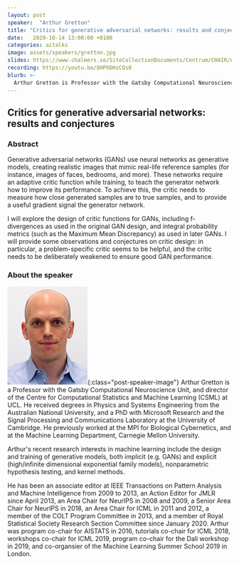 ```yaml
---
layout: post
speaker:  "Arthur Gretton"
title: "Critics for generative adversarial networks: results and conjectures"
date:   2020-10-14 13:00:00 +0100
categories: aitalks
image: assets/speakers/gretton.jpg
slides: https://www.chalmers.se/SiteCollectionDocuments/Centrum/CHAIR/AI%20Talks/chalmers20_gretton.pdf
recording: https://youtu.be/8HPhDHzCQs0
blurb: >-
  Arthur Gretton is Professor with the Gatsby Computational Neuroscience Unit, and director of the Centre for Computational Statistics and Machine Learning at UCL. His research interests include the design and training of generative models, both implicit (e.g. GANs) and explicit (high/infinite dimensional exponential family models), nonparametric hypothesis testing, and kernel methods.
---
```


## Critics for generative adversarial networks: results and conjectures

### Abstract
Generative adversarial networks (GANs) use neural networks as generative models, creating realistic images that mimic real-life reference samples (for instance, images of faces, bedrooms, and more). These networks require an adaptive critic function while training, to teach the generator network how to improve its performance. To achieve this, the critic needs to measure how close generated samples are to true samples, and to provide a useful gradient signal the generator network.

I will explore the design of critic functions for GANs, including f-divergences as used in the original GAN design, and integral probability metrics (such as the Maximum Mean Discrepancy) as used in later GANs. I will provide some observations and conjectures on critic design: in particular, a problem-specific critic seems to be helpful, and the critic needs to be deliberately weakened to ensure good GAN performance.

### About the speaker
![Arthur Gretton](/assets/speakers/gretton.jpg){:class="post-speaker-image"}
Arthur Gretton is a Professor with the Gatsby Computational Neuroscience Unit, and director of the Centre for Computational Statistics and Machine Learning (CSML) at UCL. He received degrees in Physics and Systems Engineering from the Australian National University, and a PhD with Microsoft Research and the Signal Processing and Communications Laboratory at the University of Cambridge. He previously worked at the MPI for Biological Cybernetics, and at the Machine Learning Department, Carnegie Mellon University.

Arthur's recent research interests in machine learning include the design and training of generative models, both implicit (e.g. GANs) and explicit (high/infinite dimensional exponential family models), nonparametric hypothesis testing, and kernel methods.

He has been an associate editor at IEEE Transactions on Pattern Analysis and Machine Intelligence from 2009 to 2013, an Action Editor for JMLR since April 2013, an Area Chair for NeurIPS in 2008 and 2009, a Senior Area Chair for NeurIPS in 2018, an Area Chair for ICML in 2011 and 2012, a member of the COLT Program Committee in 2013, and a member of Royal Statistical Society Research Section Committee since January 2020. Arthur was program co-chair for AISTATS in 2016, tutorials co-chair for ICML 2018, workshops co-chair for ICML 2019, program co-chair for the Dali workshop in 2019, and co-organsier of the Machine Learning Summer School 2019 in London.
